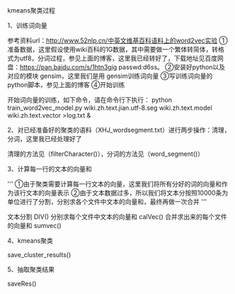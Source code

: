 kmeans聚类过程

1、训练词向量


参考资料url：http://www.52nlp.cn/中英文维基百科语料上的word2vec实验
①准备数据，这里假设使用wiki百科的1G数据，其中需要做一个繁体转简体，转格式为utf8，分词过程，参见上面的博客，这里我已经转好了，下载地址见百度网盘：https://pan.baidu.com/s/1htn3gig passwd:d6ss。
②安装好python以及对应的模块 gensim，这里我们是用 gensim训练词向量
③写训练词向量的python脚本，参见上面的博客
④开始训练


开始词向量的训练，如下命令，请在命令行下执行：
python train_word2vec_model.py wiki.zh.text.jian.utf-8.seg wiki.zh.text.model wiki.zh.text.vector >log.txt &

2、对已经准备好的聚类的语料（XHJ_wordsegment.txt）进行两步操作：清理，分词，这里我已经处理好了

清理的方法见（filterCharacter()），分词的方法见（word_segment()）

3、计算每一行的文本的向量和

'''
①由于聚类需要计算每一行文本的向量，这里我们将所有分好的词的向量和作为该行文本的向量表示
②由于文本数据过多，所以我们将文本分按照10000条为单位进行了分割，分别求各个文件中文本的向量和，最终再做一次合并
'''

文本分割
DIV()
分别求每个文件中文本的向量和
calVec()
合并求出来的每个文件的向量和
sumvec()

4、kmeans聚类

save_cluster_results()

5、抽取聚类结果

saveRes()
